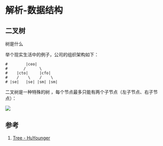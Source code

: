 # 解析-数据结构



## 二叉树


树是什么

举个现实生活中的例子，公司的组织架构如下：


```
#        |ceo|
#       /      \
#    |cto|     |cfo|
#    /    \    /    \
# |se|   |se| |sm| |sm|

```

二叉树是一种特殊的树 ，每个节点最多只能有两个子节点（左子节点、右子节点）：

![](https://pic-mike.oss-cn-hongkong.aliyuncs.com/Blog/20190216162149.png)

## 参考

1. [Tree - HuYounger](http://rkhcy.github.io/2018/12/19/Tree/)
